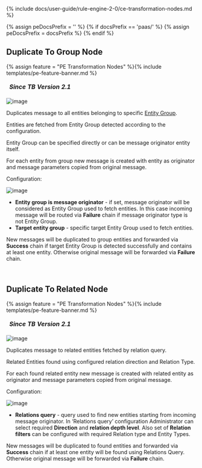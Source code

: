 {% include docs/user-guide/rule-engine-2-0/ce-transformation-nodes.md %}

{% assign peDocsPrefix = '' %}
{% if docsPrefix == 'paas/' %}
{% assign peDocsPrefix = docsPrefix %}
{% endif %}

## Duplicate To Group Node

{% assign feature = "PE Transformation Nodes" %}{% include templates/pe-feature-banner.md %}

<table  style="width:250px;">
   <thead>
     <tr>
	 <td style="text-align: center"><strong><em>Since TB Version 2.1</em></strong></td>
     </tr>
   </thead>
</table> 

![image](https://img.thingsboard.io/user-guide/rule-engine-2-0/pe/nodes/transformation-duplicate-to-group.png)

Duplicates message to all entities belonging to specific [Entity Group](/docs/{{peDocsPrefix}}user-guide/groups/).

Entities are fetched from Entity Group detected according to the configuration.

Entity Group can be specified directly or can be message originator entity itself.

For each entity from group new message is created with entity as originator and message parameters copied from original message.

Configuration:

![image](https://img.thingsboard.io/user-guide/rule-engine-2-0/pe/nodes/transformation-duplicate-to-group-config.png)

- **Entity group is message originator** - if set, message originator will be considered as Entity Group used to fetch entities.
  In this case incoming message will be routed via **Failure** chain if message originator type is not Entity Group.
- **Target entity group** - specific target Entity Group used to fetch entities.

New messages will be duplicated to group entities and forwarded via **Success** chain if target Entity Group is detected successfully and contains at least one entity.
Otherwise original message will be forwarded via **Failure** chain.

<br>

## Duplicate To Related Node

{% assign feature = "PE Transformation Nodes" %}{% include templates/pe-feature-banner.md %}

<table  style="width:250px;">
   <thead>
     <tr>
	 <td style="text-align: center"><strong><em>Since TB Version 2.1</em></strong></td>
     </tr>
   </thead>
</table> 

![image](https://img.thingsboard.io/user-guide/rule-engine-2-0/pe/nodes/transformation-duplicate-to-related.png)

Duplicates message to related entities fetched by relation query.

Related Entities found using configured relation direction and Relation Type.

For each found related entity new message is created with related entity as originator and message parameters copied from original message.

Configuration:

![image](https://img.thingsboard.io/user-guide/rule-engine-2-0/pe/nodes/transformation-duplicate-to-related-config.png)

- **Relations query** - query used to find new entities starting from incoming message originator.
  In ‘Relations query’ configuration Administrator can select required **Direction** and **relation depth level**. Also set of **Relation filters** can be configured with required Relation type and Entity Types.

New messages will be duplicated to found entities and forwarded via **Success** chain if at least one entity will be found using Relations Query.
Otherwise original message will be forwarded via **Failure** chain.

<br>

